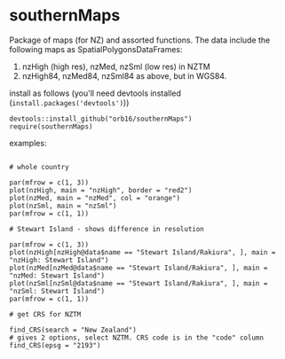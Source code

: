 # southernMaps

Package of maps (for NZ) and assorted functions. The data include the following maps as SpatialPolygonsDataFrames:

1. nzHigh (high res), nzMed, nzSml (low res) in NZTM
2. nzHigh84, nzMed84, nzSml84 as above, but in WGS84.

install as follows (you'll need devtools installed (`install.packages('devtools')`))

```{r}
devtools::install_github("orb16/southernMaps")
require(southernMaps)
```

examples:

```{r}

# whole country 

par(mfrow = c(1, 3))
plot(nzHigh, main = "nzHigh", border = "red2")
plot(nzMed, main = "nzMed", col = "orange")
plot(nzSml, main = "nzSml")
par(mfrow = c(1, 1))

# Stewart Island - shows difference in resolution 

par(mfrow = c(1, 3))
plot(nzHigh[nzHigh@data$name == "Stewart Island/Rakiura", ], main = "nzHigh: Stewart Island")
plot(nzMed[nzMed@data$name == "Stewart Island/Rakiura", ], main = "nzMed: Stewart Island")
plot(nzSml[nzSml@data$name == "Stewart Island/Rakiura", ], main = "nzSml: Stewart Island")
par(mfrow = c(1, 1))

# get CRS for NZTM

find_CRS(search = "New Zealand") 
# gives 2 options, select NZTM. CRS code is in the "code" column
find_CRS(epsg = "2193")

```
